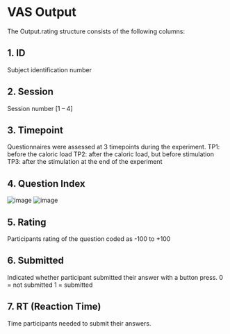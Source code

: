 # VAS Output 

The Output.rating structure consists of the following columns: 
## 1.	ID 
Subject identification number

## 2.	Session
Session number [1 – 4]

## 3.	Timepoint 
Questionnaires were assessed at 3 timepoints during the experiment.
TP1: before the caloric load 
TP2: after the caloric load, but before stimulation 
TP3: after the stimulation at the end of the experiment

## 4.	Question Index 
![image](https://user-images.githubusercontent.com/50832722/193066595-8702b8e4-438f-46bb-b36a-6caa976d902a.png)
![image](https://user-images.githubusercontent.com/50832722/193066647-0ad5fab8-0497-4703-b3e6-4ead197cbc33.png)

## 5.	Rating 
Participants rating of the question coded as -100 to +100

## 6.	Submitted 
Indicated whether participant submitted their answer with a button press.
0 = not submitted
1 = submitted

## 7.	RT (Reaction Time)
Time participants needed to submit their answers. 
